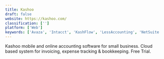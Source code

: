 ```yaml
---
title: Kashoo
draft: false 
website: https://kashoo.com/
classification: ['']
platform: ['Web']
keywords: ['Avaza', 'Intacct', 'KashFlow', 'LessAccounting', 'NetSuite', 'Odoo', 'Outright', 'QuickBooks', 'QuickBooks Enterprise', 'QuickBooks Online', 'Saasu', 'Sage 50cloud', 'Wave', 'Wave Accounting', 'Xero', 'Yendo', 'ZarMoney', 'ZipBooks', 'Zoho Books']
---
```

Kashoo mobile and online accounting software for small business. Cloud based system for invoicing, expense tracking &amp; bookkeeping. Free Trial.